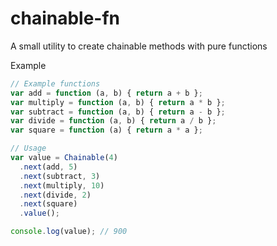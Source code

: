 # chainable-fn
A small utility to create chainable methods with pure functions

Example

```javascript
// Example functions
var add = function (a, b) { return a + b };
var multiply = function (a, b) { return a * b };
var subtract = function (a, b) { return a - b };
var divide = function (a, b) { return a / b };
var square = function (a) { return a * a };

// Usage
var value = Chainable(4)
  .next(add, 5)
  .next(subtract, 3)
  .next(multiply, 10)
  .next(divide, 2)
  .next(square)
  .value();

console.log(value); // 900
```
